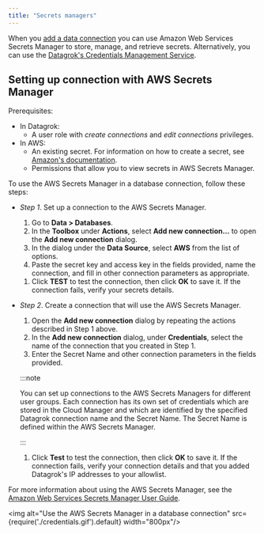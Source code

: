 ```yaml
---
title: "Secrets managers"
---
```


When you [add a data connection](databases/databases.mdx#adding-connection) you can use Amazon Web Services Secrets Manager to store, manage, and retrieve secrets. Alternatively, you can use the [Datagrok's Credentials Management Service](../govern/security.md#credentials).

## Setting up connection with AWS Secrets Manager

Prerequisites:

* In Datagrok:
  * A user role with _create connections_ and _edit connections_ privileges.
* In AWS:
  * An existing secret. For information on how to create a secret, see [Amazon's documentation](https://docs.aws.amazon.com/secretsmanager/latest/userguide/create_secret.html).
  * Permissions that allow you to view secrets in AWS Secrets Manager.

To use the AWS Secrets Manager in a database connection, follow these steps:

* _Step 1_. Set up a connection to the AWS Secrets Manager.
  1. Go to **Data > Databases**.
  1. In the **Toolbox** under **Actions**, select **Add new connection…** to open the **Add new connection** dialog.
  1. In the dialog under the **Data Source**, select **AWS** from the list of options.
  1. Paste the secret key and access key in the fields provided, name the connection, and fill in other connection parameters as appropriate.

   <!--![Create connection to AWS Secret Manager](connect-to-aws.png)-->

  1. Click **TEST** to test the connection, then click **OK** to save it. If the connection fails, verify your secrets details.
* _Step 2_. Create a connection that will use the AWS Secrets Manager.
  1. Open the **Add new connection** dialog by repeating the actions described in Step 1 above.
  1. In the **Add new connection** dialog, under **Credentials**, select the name of the connection that you created in Step 1.
  1. Enter the Secret Name and other connection parameters in the fields provided.

  <!--![Add new Data connection](data-connection-secret-p02.png)-->

  :::note

  You can set up connections to the AWS Secrets Managers for different user groups. Each connection has its own set of credentials which are stored in the Cloud Manager and which are identified by the specified Datagrok connection name and the Secret Name. The Secret Name is defined within the AWS Secrets Manager.

  :::

  1. Click **Test** to test the connection, then click **OK** to save it. If the connection fails, verify your connection details and that you added Datagrok's IP addresses to your allowlist.

For more information about using the AWS Secrets Manager, see the [Amazon Web Services Secrets Manager User Guide](https://docs.aws.amazon.com/secretsmanager/latest/userguide/introduction.html).

<img alt="Use the AWS Secrets Manager in a database connection" src={require('./credentials.gif').default} width="800px"/>
